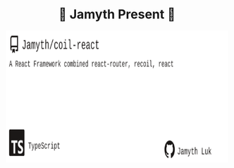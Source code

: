 <!-- built at 11/27/2023, 2:12:39 PM -->
<h1 align="center">
🎉 Jamyth Present 🎉
</h1>
<p align="center">
    <a href="https://github.com/Jamyth/coil-react">
        <img width="1000" height="300" src="./readme.svg" />
    </a>
</p>